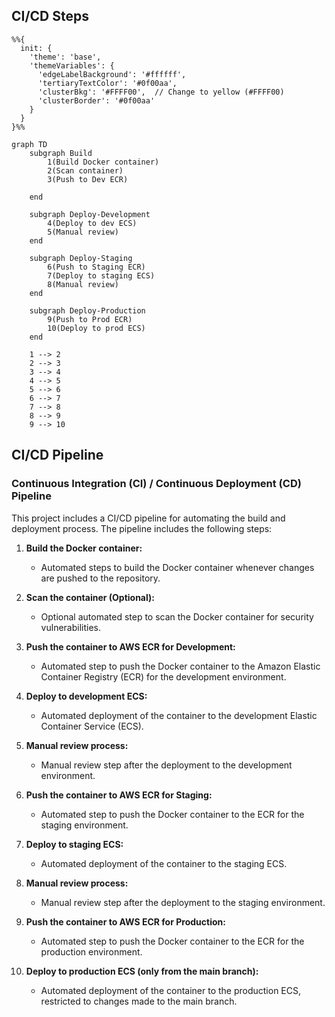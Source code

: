 ## CI/CD Steps
```mermaid
%%{
  init: {
    'theme': 'base',
    'themeVariables': {
      'edgeLabelBackground': '#ffffff',
      'tertiaryTextColor': '#0f00aa',
      'clusterBkg': '#FFFF00',  // Change to yellow (#FFFF00)
      'clusterBorder': '#0f00aa'
    }
  }
}%%

graph TD
    subgraph Build
        1(Build Docker container)
        2(Scan container)
        3(Push to Dev ECR)

    end

    subgraph Deploy-Development
        4(Deploy to dev ECS)
        5(Manual review)
    end

    subgraph Deploy-Staging
        6(Push to Staging ECR)
        7(Deploy to staging ECS)
        8(Manual review)
    end

    subgraph Deploy-Production
        9(Push to Prod ECR)
        10(Deploy to prod ECS)
    end

    1 --> 2
    2 --> 3
    3 --> 4
    4 --> 5
    5 --> 6
    6 --> 7
    7 --> 8
    8 --> 9
    9 --> 10

```

## CI/CD Pipeline

### Continuous Integration (CI) / Continuous Deployment (CD) Pipeline

This project includes a CI/CD pipeline for automating the build and deployment process. The pipeline includes the following steps:

1. **Build the Docker container:**
   - Automated steps to build the Docker container whenever changes are pushed to the repository.

2. **Scan the container (Optional):**
   - Optional automated step to scan the Docker container for security vulnerabilities.

3. **Push the container to AWS ECR for Development:**
   - Automated step to push the Docker container to the Amazon Elastic Container Registry (ECR) for the development environment.

4. **Deploy to development ECS:**
   - Automated deployment of the container to the development Elastic Container Service (ECS).

5. **Manual review process:**
   - Manual review step after the deployment to the development environment.

6. **Push the container to AWS ECR for Staging:**
   - Automated step to push the Docker container to the ECR for the staging environment.

7. **Deploy to staging ECS:**
   - Automated deployment of the container to the staging ECS.

8. **Manual review process:**
   - Manual review step after the deployment to the staging environment.

9. **Push the container to AWS ECR for Production:**
   - Automated step to push the Docker container to the ECR for the production environment.

10. **Deploy to production ECS (only from the main branch):**
    - Automated deployment of the container to the production ECS, restricted to changes made to the main branch.
